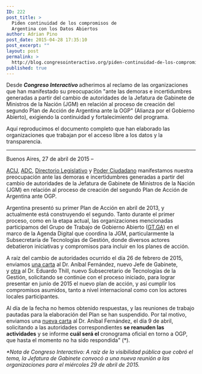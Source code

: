 ```yaml
---
ID: 222
post_title: >
  Piden continuidad de los compromisos de
  Argentina con los Datos Abiertos
author: Adrian Pino
post_date: 2015-04-28 17:35:10
post_excerpt: ""
layout: post
permalink: >
  http://blog.congresointeractivo.org/piden-continuidad-de-los-compromisos-de-argentina-con-los-datos-abiertos/
published: true
---
```

Desde <strong><em>Congreso Interactivo</em> </strong>adherimos al reclamo de las organizaciones que han manifestado su preocupación "ante las demoras e incertidumbres generadas a partir del cambio de autoridades de la Jefatura de Gabinete de Ministros de la Nación (JGM) en relación al proceso de creación del segundo Plan de Acción de Argentina ante la OGP" (Alianza por el Gobierno Abierto), exigiendo la continuidad y fortalecimiento del programa.

Aquí reproducimos el documento completo que han elaborado las organizaciones que trabajan por el acceso libre a los datos y la transparencia.
<div>

---------

Buenos Aires, 27 de abril de 2015 –

<a href="http://acij.org.ar/" target="_blank">ACIJ</a>, <a href="http://www.adc.org.ar/" target="_blank">ADC</a>, <a href="http://www.directoriolegislativo.org/" target="_blank">Directorio Legislativo</a> y <a href="http://poderciudadano.org/" target="_blank">Poder Ciudadano</a> manifestamos nuestra preocupación ante las demoras e incertidumbres generadas a partir del cambio de autoridades de la Jefatura de Gabinete de Ministros de la Nación (JGM) en relación al proceso de creación del segundo Plan de Acción de Argentina ante OGP.

Argentina presentó su primer Plan de Acción en abril de 2013, y actualmente está construyendo el segundo. Tanto durante el primer proceso, como en la etapa actual, las organizaciones mencionadas participamos del Grupo de Trabajo de Gobierno Abierto (<a href="http://gt.ga/" target="_blank">GT.GA</a>) en el marco de la Agenda Digital que coordina la JGM, particularmente la Subsecretaría de Tecnologías de Gestión, donde diversos actores debatieron iniciativas y compromisos para incluir en los planes de acción.

</div>
<div>

A raíz del cambio de autoridades ocurrido el día 26 de febrero de 2015, enviamos <a href="http://poderciudadano.org/libros/CartaAnibalFernandezmarzo2015.pdf" target="_blank">una carta</a> al Dr. Aníbal Fernández, nuevo Jefe de Gabinete, y <a href="http://poderciudadano.org/libros/CartaEduardoThillmarzo2015.pdf" target="_blank">otra</a> al Dr. Eduardo Thill, nuevo Subsecretario de Tecnologías de la Gestión, solicitando se continúe con el proceso iniciado, para lograr presentar en junio de 2015 el nuevo plan de acción, y así cumplir los compromisos asumidos, tanto a nivel internacional como con los actores locales participantes.

Al día de la fecha no hemos obtenido respuestas, y las reuniones de trabajo pautadas para la elaboración del Plan se han suspendido. Por tal motivo, enviamos una <a href="http://poderciudadano.org/sitio/wp-content/uploads/2015/04/Carta-Anibal-Fernandez-RECIBIDA.pdf" target="_blank">nueva carta</a> al Dr. Aníbal Fernández, el día 9 de abril, solicitando a las autoridades correspondientes <strong>se reanuden las actividades</strong> y se informe <strong>cuál será el </strong>cronograma oficial en torno a OGP, que hasta el momento no ha sido respondida" (*).

<em>*Nota de Congreso Interactivo: A raíz de la visibilidad pública que cobró el tema, la Jefatura de Gabinete convocó a una nueva reunión a las organizaciones para el miércoles 29 de abril de 2015.</em>

</div>